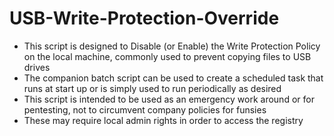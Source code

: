 # USB-Write-Protection-Override

- This script is designed to Disable (or Enable) the Write Protection Policy on the local machine, commonly used to prevent copying files to USB drives
- The companion batch script can be used to create a scheduled task that runs at start up or is simply used to run periodically as desired
- This script is intended to be used as an emergency work around or for pentesting, not to circumvent company policies for funsies
- These may require local admin rights in order to access the registry

